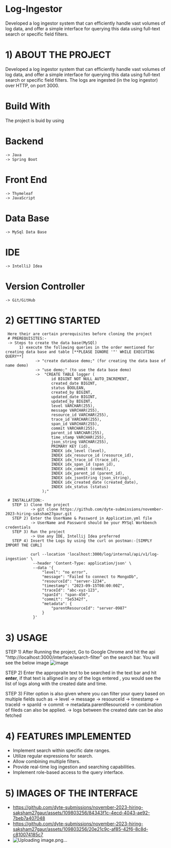 # Log-Ingestor
Developed a log ingestor system that can efficiently handle vast volumes of log data, and offer a simple interface for querying this data using full-text search or specific field filters.

# 1) ABOUT THE PROJECT
Developed a log ingestor system that can efficiently handle vast volumes of log data, and offer a simple interface for querying this data using full-text search or specific field filters.
The logs are ingested (in the log ingestor) over HTTP, on port 3000.

# Build With
The project is buid by using
 # Backend
    -> Java 
    -> Spring Boot
 # Front End
    -> Thymeleaf
    -> JavaScript
 # Data Base
    -> MySql Data Base
 # IDE
    -> IntelliJ Idea
 # Version Controller
    -> Git/GitHub

# 2) GETTING STARTED    
     Here their are certain prerequisites before cloning the project
     # PREREQUISITES:-
     -> Steps to create the data base(MySQl)
          1) execute the following queries in the order mentioned for creating data base and table [**PLEASE IGNORE '"' WHILE EXECUTING QUERY**]
                 -> "create database demo;" (for creating the data base of name demo)
                 -> "use demo;" (to use the data base demo)
                 ->  "CREATE TABLE logger (
                        id BIGINT NOT NULL AUTO_INCREMENT,
                        created_date BIGINT,
                        status BOOLEAN,
                        created_by BIGINT,
                        updated_date BIGINT,
                        updated_by BIGINT,
                        level VARCHAR(255),
                        message VARCHAR(255),
                        resource_id VARCHAR(255),
                        trace_id VARCHAR(255),
                        span_id VARCHAR(255),
                        commit VARCHAR(255),
                        parent_id VARCHAR(255),
                        time_stamp VARCHAR(255),
                        json_string VARCHAR(255),
                        PRIMARY KEY (id),
                        INDEX idx_level (level),
                        INDEX idx_resource_id (resource_id),
                        INDEX idx_trace_id (trace_id),
                        INDEX idx_span_id (span_id),
                        INDEX idx_commit (commit),
                        INDEX idx_parent_id (parent_id),
                        INDEX idx_jsonString (json_string),
                        INDEX idx_created_date (created_date),
                        INDEX idx_status (status)
                    );"

     # INSTALLATION:-
       STEP 1) Clone the project
               -> git clone https://github.com/dyte-submissions/november-2023-hiring-saksham27gaur.git
       STEP 2) Enter the UserName & Password in Application.yml file
               -> UserName and Password should be your MYSql Workbench credentials
       STEP 3) Run the project
               -> Use any IDE, Intellij Idea preferred
       STEP 4) Insert the Logs by using the curl on postman:-[SIMPLY IMPORT THE CURL]
       
               curl --location 'localhost:3000/log/internal/api/v1/log-ingestion' \
                --header 'Content-Type: application/json' \
                --data '{
                    "level": "no_error",
                    "message": "Failed to connect to MongoDb",
                    "resourceId": "server-1234",
                    "timestamp": "2023-09-15T08:00:00Z",
                    "traceId": "abc-xyz-123",
                    "spanId": "span-456",
                    "commit": "5e5342f",
                    "metadata": {
                        "parentResourceId": "server-0987"
                    }
                }'

 # 3) USAGE
 STEP 1) After Running the project, Go  to Google Chrome and hit the api "http://localhost:3000/interface/search-filter" on the search bar. You will see the below image
 ![image](https://github.com/dyte-submissions/november-2023-hiring-saksham27gaur/assets/109803256/84343f1c-4ecd-4043-ae92-7beb7a407048)

 STEP 2) Enter the appropraite text to be searched in the text bar and hit **enter**, if that text is alligned in any of the logs entered , you would see the list of logs along with the created date and time.

 STEP 3) Filter option is also given where you can filter your query based on multiple fields such as
         -> level
         -> message
         -> resourceId
         -> timestamp
         -> traceId
         -> spanId
         -> commit
         -> metadata.parentResourceId
      -> combination of fileds can also be applied.
      -> logs between the created date can be also fetched  



# 4) FEATURES IMPLEMENTED
- Implement search within specific date ranges.
- Utilize regular expressions for search.
- Allow combining multiple filters.
- Provide real-time log ingestion and searching capabilities.
- Implement role-based access to the query interface.

# 5) IMAGES OF THE INTERFACE
- https://github.com/dyte-submissions/november-2023-hiring-saksham27gaur/assets/109803256/84343f1c-4ecd-4043-ae92-7beb7a407048
- https://github.com/dyte-submissions/november-2023-hiring-saksham27gaur/assets/109803256/20e21c9c-af85-42f6-8c8d-c810074185c7
- ![Uploading image.png…]()





    

